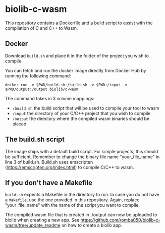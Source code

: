 # biolib-c-wasm
This repository contains a Dockerfile and a build script to assist with the compilation of C and C++ to Wasm.

## Docker
Download `build.sh` and place it in the folder of the project you wish to compile.

You can fetch and run the docker image directly from Docker Hub by running the following command:
```
docker run -v $PWD/build.sh:/build.sh -v $PWD:/input -v $PWD/output:/output biolib/c-wasm
```

The command takes in 3 volume mappings:
- `/build.sh` the build script that will be used to compile your tool to wasm
- `/input` the directory of your C/C++ project that you wish to compile
- `/output` the directory where the compiled wasm binaries should be placed

## The build.sh script

The image ships with a default build script. For simple projects, this should be sufficient. Remember to change the binary file name "your_file_name" in line 3 of build.sh.
Build.sh uses emscripten (https://emscripten.org/index.html) to compile C/C++ to wasm.

## If you don't have a Makefile
`build.sh` expects a Makefile in the directory to run. In case you do not have a `Makefile`, use the one provided in this repository. Again, replace "your_file_name" with the name of the script you want to compile.

The compiled wasm file that is created in ./output can now be uploaded to biolib when creating a new app.
See https://github.com/romba050/biolib-c-wasm/tree/update_readme on how to create a biolib app.
